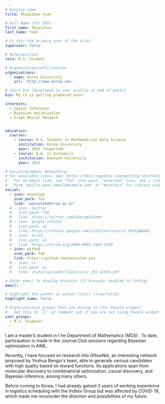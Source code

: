 ```yaml
---
# Display name
title: Shuaizhuo Yuan

# Full Name (for SEO)
first_name: Shuaizhuo
last_name: Yuan

# Is this the primary user of the site?
superuser: false

# Role/position
role: M.S. Student

# Organizations/Affiliations
organizations:
  - name: Korea University
    url: 'http://www.korea.edu'

# Short bio (displayed in user profile at end of posts)
bio: My CV is getting prepared soon!

interests:
  - Causal Inference
  - Bayesian optimization
  - Graph Neural Network


education:
  courses:
    - course: M.S. Student in Mathematical Data Science
      institution: Korea University
      year: 2025 (expected)
    - course: B.A. in Economics
      institution: Dankook University
      year: 2023

# Social/Academic Networking
# For available icons, see: https://docs.hugoblox.com/getting-started/page-builder/#icons
#   For an email link, use "fas" icon pack, "envelope" icon, and a link in the
#   form "mailto:your-email@example.com" or "#contact" for contact widget.
social:
  - icon: envelope
    icon_pack: fas
    link: 'wonsutak@korea.ac.kr'
  # - icon: twitter
  #   icon_pack: fab
  #   link: https://twitter.com/GeorgeCushen
  # - icon: google-scholar
  #   icon_pack: ai
  #   link: https://scholar.google.com/citations?user=I-XhaYgAAAAJ
  # - icon: orcid
  #   icon_pack: ai
  #   link: https://orcid.org/0009-0002-7449-5336
  - icon: github
    icon_pack: fab
    link: https://github.com/wonsutak-ysz
  # - icon: cv
  #   icon_pack: ai
  #   link: static/uploads/files/cv/cv_jbs_aimlk.pdf

# Enter email to display Gravatar (if Gravatar enabled in Config)
email: ''

# Highlight the author in author lists? (true/false)
highlight_name: false

# Organizational groups that you belong to (for People widget)
#   Set this to `[]` or comment out if you are not using People widget.
user_groups:
  - M.S. Students
---
```


<!-- 짧은 자기소개 -->
I am a master’s student in t  he Department of Mathematics (MDS) . To date, participation is made in the Journal Club sessions regarding Bayesian optimization in AIML.

<!-- 연구분야/주제 관심사 소개 -->
Recently, I have focused on research into GflowNet, an interesting network proposed by Yoshua Bengio's team, able to generate various candidates with high quality based on reward functions. Its applications span from molecular discovery to combinatorial optimization, causal discovery, and Bayesian inference, among many others.

<!-- 그 외의 것/trivia -->
Before coming to Korea, I had already gained 3 years of working experience in logistics scheduling with the Inditex Group but was affected by COVID-19, which made me reconsider the direction and possibilities of my future.
